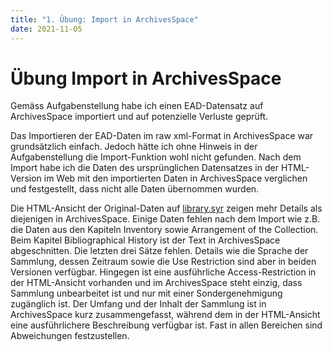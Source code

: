 ```yaml
---
title: "1. Übung: Import in ArchivesSpace"
date: 2021-11-05
---
```


<h1>Übung Import in ArchivesSpace</h1>

<p>Gemäss Aufgabenstellung habe ich einen EAD-Datensatz auf ArchivesSpace importiert und auf potenzielle Verluste geprüft.</p>

<p>Das Importieren der EAD-Daten im raw xml-Format in ArchivesSpace war grundsätzlich einfach. Jedoch hätte ich ohne Hinweis in der Aufgabenstellung die Import-Funktion wohl nicht gefunden. Nach dem Import habe ich die Daten des ursprünglichen Datensatzes in der HTML-Version im Web mit den importierten Daten in ArchivesSpace verglichen und festgestellt, dass nicht alle Daten übernommen wurden.<br> </p>

<p>Die HTML-Ansicht der Original-Daten auf <a href="https://library.syr.edu/digital/guides/a/aaie.htm#d2e51">library.syr</a> zeigen mehr Details als diejenigen in ArchivesSpace. Einige Daten fehlen nach dem Import wie z.B. die Daten aus den Kapiteln Inventory sowie Arrangement of the Collection. Beim Kapitel Bibliographical History ist der Text in ArchivesSpace abgeschnitten. Die letzten drei Sätze fehlen. Details wie die Sprache der Sammlung, dessen Zeitraum sowie die Use Restriction sind aber in beiden Versionen verfügbar. Hingegen ist eine ausführliche Access-Restriction in der HTML-Ansicht vorhanden und im ArchivesSpace steht einzig, dass Sammlung unbearbeitet ist und nur mit einer Sondergenehmigung zugänglich ist. Der Umfang und der Inhalt der Sammlung ist in ArchivesSpace kurz zusammengefasst, während dem in der HTML-Ansicht eine ausführlichere Beschreibung verfügbar ist. Fast in allen Bereichen sind Abweichungen festzustellen.<br> </p>
